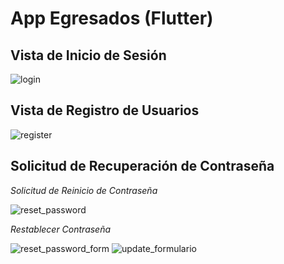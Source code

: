 ﻿# App Egresados (Flutter)

## Vista de Inicio de Sesión

![login](https://user-images.githubusercontent.com/45542462/108238403-8c2a5f00-710e-11eb-942a-43e527c63a1a.jpg)

## Vista de Registro de Usuarios

![register](https://user-images.githubusercontent.com/45542462/108244345-bd0d9280-7114-11eb-8ff0-8ab1c932d401.jpg)

## Solicitud de Recuperación de Contraseña

_Solicitud de Reinicio de Contraseña_

![reset_password](https://user-images.githubusercontent.com/45542462/108246333-efb88a80-7116-11eb-865d-9db286282522.jpg)

_Restablecer Contraseña_

![reset_password_form](https://user-images.githubusercontent.com/45542462/108246377-fba44c80-7116-11eb-8060-c2814e6660fc.jpg)
![update_formulario](https://user-images.githubusercontent.com/45542462/108246386-fe9f3d00-7116-11eb-80d2-0151fce0acd9.jpg)

